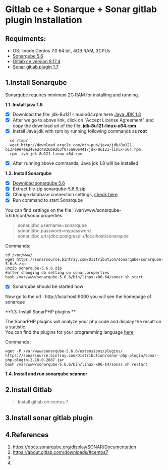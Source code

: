# Gitlab ce  + Sonarque + Sonar gitlab plugin  Installation 
## Requiments:
  - OS: linode Centos 7.0 64 bit, 4GB RAM, 3CPUs
  - [Sonarqube 5.6](https://sonarsource.bintray.com/Distribution/sonarqube/sonarqube-5.6.6.zip)
  - [Gitlab ce version 8.17.4](https://about.gitlab.com/downloads/#centos7)
  - [Sonar gitlab plugin 1.7](https://github.com/gabrie-allaigre/sonar-gitlab-plugin)
   
## 1.Install Sonarqube
Sonarqube requires minimum 2G RAM for installing and running.

**1.1. Install java 1.8**

 - [x] Download the file: jdk-8u121-linux-x64.rpm here [Java JDK 1.8](http://www.oracle.com/technetwork/java/javase/downloads/jdk8-downloads-2133151.html)
 - [x] After we go to above link, click on "Accept License Agreement" and copy the download url of the file: **jdk-8u121-linux-x64.rpm**
- [x] Install Java jdk with rpm by running following commands as **root**
```
  cd /tmp/
  wget http://download.oracle.com/otn-pub/java/jdk/8u121-b13/e9e7ea248e2c4826b92b3f075a80e441/jdk-8u121-linux-x64.rpm
  rpm -ivh jdk-8u121-linux-x64.rpm
```
- [x] After running above commands, Java jdk 1.8 will be installed

**1.2. Install Sonarqube**

 - [x] [Download sonarqube 5.6](https://sonarsource.bintray.com/Distribution/sonarqube/sonarqube-5.6.6.zip)
 - [x] Extract file zip sonarqube-5.6.6.zip
 - [x] Change database connection settings, [check here](https://docs.sonarqube.org/display/SONAR/Installing+the+Server#InstallingtheServer-installingDatabaseInstallingtheDatabase)
 - [x] Run command to start Sonarqube
 
 You can find settings on the file : /var/www/sonarqube-5.6.6/conf/sonar.properties

>sonar.jdbc.username=sonarqube <br>
>sonar.jdbc.password=mypassword <br>
>sonar.jdbc.url=jdbc:postgresql://localhost/sonarqube

 Commands:
 ```
 cd /var/www/
 wget https://sonarsource.bintray.com/Distribution/sonarqube/sonarqube-5.6.6.zip
 unzip sonarqube-5.6.6.zip
 #after changing db setting on sonar.properties 
 bash /var/www/sonarqube-5.6.6/bin/linux-x86-64/sonar.sh start
 ```
 - [x] Sonarqube should be started now
 
 Now go to the url : http://localhost:9000 you will see the homepage of sonarque
 
**1.3. Install SonarPHP plugins **

The SonarPHP plugins will analyze your php code and display the result on a statistic.   
You can find the plugins for your programming language [here](https://docs.sonarqube.org/display/PLUG/Plugin+Library)

Commands :
```
wget -P /var/www/sonarqube-5.6.6/extensions/plugins/ https://sonarsource.bintray.com/Distribution/sonar-php-plugin/sonar-php-plugin-2.10.0.2087.jar
bash /var/www/sonarqube-5.6.6/bin/linux-x86-64/sonar.sh restart
```

**1.4. Install and run sonarqube scanner**


## 2.Install Gitlab

> Install gitlab on centos 7

## 3.Install sonar gitlab plugin


## 4.References

1. https://docs.sonarqube.org/display/SONAR/Documentation
2. https://about.gitlab.com/downloads/#centos7
3. 
4. 
